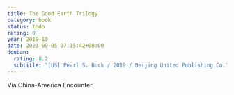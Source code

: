 ```yaml
---
title: The Good Earth Trilogy
category: book
status: todo
rating: 0
year: 2019-10
date: 2023-09-05 07:15:42+08:00
douban:
  rating: 8.2
  subtitle: "[US] Pearl S. Buck / 2019 / Beijing United Publishing Co."
---
```


Via China-America Encounter
